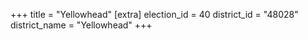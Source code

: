 +++
title = "Yellowhead"
[extra]
election_id = 40
district_id = "48028"
district_name = "Yellowhead"
+++
